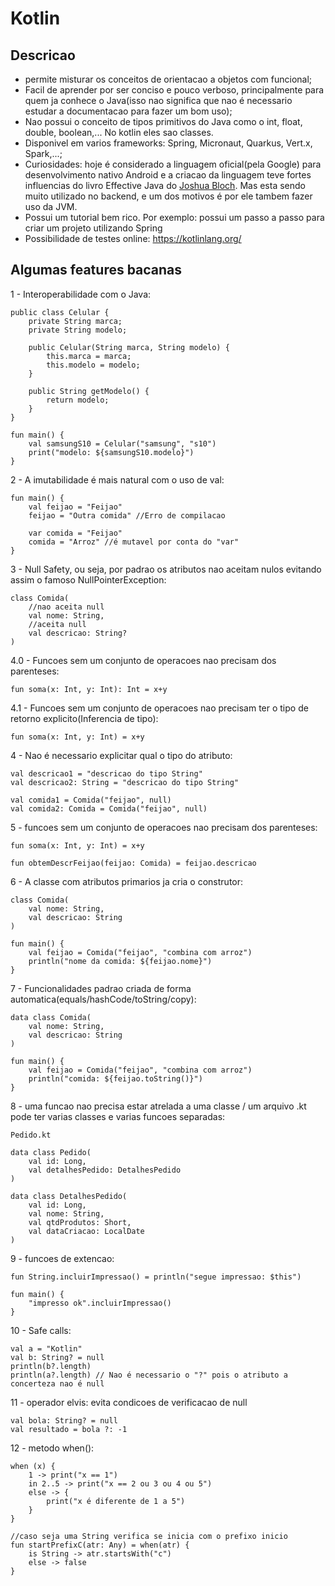 # Kotlin

## Descricao
- permite misturar os conceitos de orientacao a objetos com funcional;
- Facil de aprender por ser conciso e pouco verboso, principalmente para quem ja conhece o Java(isso nao significa que nao é necessario estudar a documentacao para fazer um bom uso);
- Nao possui o conceito de tipos primitivos do Java como o int, float, double, boolean,... No kotlin eles sao classes.
- Disponivel em varios frameworks: Spring, Micronaut, Quarkus, Vert.x, Spark,...;
- Curiosidades: hoje é considerado a linguagem oficial(pela Google) para desenvolvimento nativo Android e a criacao da linguagem teve fortes influencias do livro Effective Java do <a href="https://pt.wikipedia.org/wiki/Joshua_Bloch">Joshua Bloch</a>. Mas esta sendo muito utilizado no backend, e um dos motivos é por ele tambem fazer uso da JVM.
- Possui um tutorial bem rico. Por exemplo: possui um passo a passo para criar um projeto utilizando Spring
- Possibilidade de testes online: https://kotlinlang.org/

## Algumas features bacanas

1 - Interoperabilidade com o Java:
```
public class Celular {
    private String marca;
    private String modelo;

    public Celular(String marca, String modelo) {
        this.marca = marca;
        this.modelo = modelo;
    }

    public String getModelo() {
        return modelo;
    }
}

fun main() {
    val samsungS10 = Celular("samsung", "s10")
    print("modelo: ${samsungS10.modelo}")
}
```
2 - A imutabilidade é mais natural com o uso de val:
```
fun main() {
    val feijao = "Feijao"
    feijao = "Outra comida" //Erro de compilacao

    var comida = "Feijao"
    comida = "Arroz" //é mutavel por conta do "var"
}
```
3 - Null Safety, ou seja, por padrao os atributos nao aceitam nulos evitando assim o famoso NullPointerException:
```
class Comida(
    //nao aceita null
    val nome: String,
    //aceita null
    val descricao: String?
)
```
4.0 - Funcoes sem um conjunto de operacoes nao precisam dos parenteses:
```
fun soma(x: Int, y: Int): Int = x+y
```
4.1 - Funcoes sem um conjunto de operacoes nao precisam ter o tipo de retorno explicito(Inferencia de tipo):
```
fun soma(x: Int, y: Int) = x+y
```
4 - Nao é necessario explicitar qual o tipo do atributo:
```
val descricao1 = "descricao do tipo String"
val descricao2: String = "descricao do tipo String"

val comida1 = Comida("feijao", null)
val comida2: Comida = Comida("feijao", null)
```
5 - funcoes sem um conjunto de operacoes nao precisam dos parenteses:
```
fun soma(x: Int, y: Int) = x+y

fun obtemDescrFeijao(feijao: Comida) = feijao.descricao
```
6 - A classe com atributos primarios ja cria o construtor:
```
class Comida(
    val nome: String,
    val descricao: String
)

fun main() {
    val feijao = Comida("feijao", "combina com arroz")
    println("nome da comida: ${feijao.nome}")
}
```

7 - Funcionalidades padrao criada de forma automatica(equals/hashCode/toString/copy):
```
data class Comida(
    val nome: String,
    val descricao: String
)

fun main() {
    val feijao = Comida("feijao", "combina com arroz")
    println("comida: ${feijao.toString()}")
}
```

8 - uma funcao nao precisa estar atrelada a uma classe / um arquivo .kt pode ter varias classes e varias funcoes separadas:
```
Pedido.kt

data class Pedido(
    val id: Long,
    val detalhesPedido: DetalhesPedido
)

data class DetalhesPedido(
    val id: Long,
    val nome: String,
    val qtdProdutos: Short,
    val dataCriacao: LocalDate
)

```
9 - funcoes de extencao:
```
fun String.incluirImpressao() = println("segue impressao: $this")

fun main() {
    "impresso ok".incluirImpressao()
}
```
10 - Safe calls:
```
val a = "Kotlin"
val b: String? = null
println(b?.length)
println(a?.length) // Nao é necessario o "?" pois o atributo a concerteza nao é null
```
11 - operador elvis: evita condicoes de verificacao de null
```
val bola: String? = null
val resultado = bola ?: -1
```

12 - metodo when():
```
when (x) {
    1 -> print("x == 1")
    in 2..5 -> print("x == 2 ou 3 ou 4 ou 5")
    else -> {
        print("x é diferente de 1 a 5")
    }
}

//caso seja uma String verifica se inicia com o prefixo inicio
fun startPrefixC(atr: Any) = when(atr) {
    is String -> atr.startsWith("c")
    else -> false
}
```
